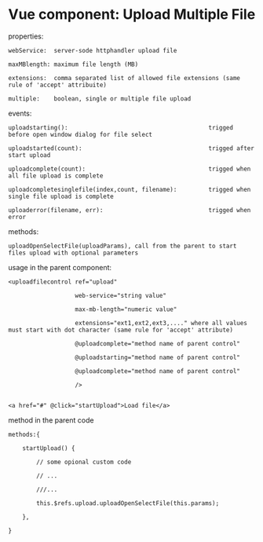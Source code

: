 # Vue component: Upload Multiple File

properties: 

    webService:  server-sode httphandler upload file
    
    maxMBlength: maximum file length (MB)
    
    extensions:  comma separated list of allowed file extensions (same rule of 'accept' attribuite)
    
    multiple:    boolean, single or multiple file upload
    
    
    
events:

    uploadstarting():                                        trigged before open window dialog for file select
    
    uploadstarted(count):                                    trigged after start upload
    
    uploadcomplete(count):                                   trigged when all file upload is complete
    
    uploadcompletesinglefile(index,count, filename):         trigged when single file upload is complete
    
    uploaderror(filename, err):                              trigged when error
    
    
methods:

    uploadOpenSelectFile(uploadParams), call from the parent to start files upload with optional parameters
    
    
usage in the parent component:

    <uploadfilecontrol ref="upload" 
    
                       web-service="string value" 
                       
                       max-mb-length="numeric value" 
                       
                       extensions="ext1,ext2,ext3,...." where all values must start with dot character (same rule for 'accept' attribute)
                       
                       @uploadcomplete="method name of parent control"
                       
                       @uploadstarting="method name of parent control"
                       
                       @uploadcomplete="method name of parent control"
                       
                       />
                       
                       
    <a href="#" @click="startUpload">Load file</a>
    
    
method in the parent code

    methods:{
    
        startUpload() {
        
            // some opional custom code
            
            // ...
            
            ///...
            
            this.$refs.upload.uploadOpenSelectFile(this.params);
            
        },
        
    }
    
